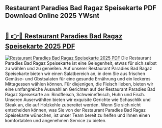 ## Restaurant Paradies Bad Ragaz Speisekarte PDF Download Online 2025 YWsnt

# <h2><a href="http://gc882b9.nevu.top/?p=Restaurant+Paradies+Bad+Ragaz+Speisekarte">🔗 👉🔴 Restaurant Paradies Bad Ragaz Speisekarte 2025 PDF</a></h2>

[![Restaurant Paradies Bad Ragaz Speisekarte 2025 PDF](https://i.imgur.com/dBaPXMq.png)](http://gc882b9.nevu.top/?p=Restaurant+Paradies+Bad+Ragaz+Speisekarte)
Die Restaurant Paradies Bad Ragaz Speisekarte ist eine Gelegenheit, etwas für sich selbst zu wählen und zu genießen. Auf unserer Restaurant Paradies Bad Ragaz Speisekarte bieten wir einen Salatbereich an, in dem Sie aus frischen Gemüse- und Obstsalaten für eine gesunde Ernährung und ein leckeres Mittagessen wählen können. Für diejenigen, die Fleisch lieben, bieten wir eine umfangreiche Auswahl an Gerichten auf der Restaurant Paradies Bad Ragaz Speisekarte an: Rindfleisch, Schweinefleisch, Huhn und Fisch. Unseren Auserwählten bieten wir exquisite Gerichte wie Schaschlik und Steak an, die auf Holzkohle zubereitet werden. Wenn Sie sich nicht entscheiden können, was Sie von der Restaurant Paradies Bad Ragaz Speisekarte wünschen, ist unser Team bereit zu helfen und Ihnen einen komfortablen und angenehmen Service zu bieten.
